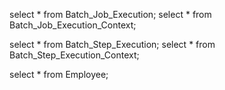 select * from Batch_Job_Execution;
select * from Batch_Job_Execution_Context;

select * from Batch_Step_Execution;
select * from Batch_Step_Execution_Context;

select * from Employee;
